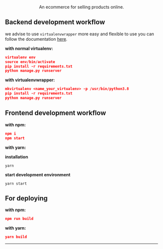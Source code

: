 <p align="center">
  An ecommerce for selling products online.
</p>

## Backend development workflow

we advise to use `virtualenvwrapper` more easy and flexible to use
you can follow the documentation [here](https://virtualenvwrapper.readthedocs.io/en/latest/).

**with normal virtualenv:**

```json
virtualenv env
source env/bin/activate
pip install -r requirements.txt
python manage.py runserver
```

**with virtualenvwrapper:**

```json
mkvirtualenv <name_your_virtualenv> -p /usr/bin/python3.8
pip install -r requirements.txt
python manage.py runserver
```

## Frontend development workflow

**with npm:**

```json
npm i
npm start
```

**with yarn:**

**installation**

```shell
yarn
```

**start development environment**

```shell
yarn start
```

## For deploying

**with npm:**

```json
npm run build
```

**with yarn:**

```json
yarn build
```

---
